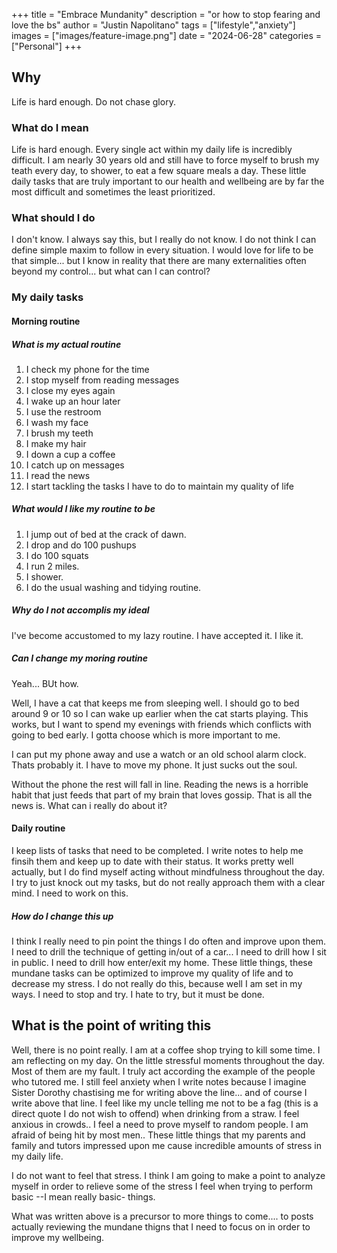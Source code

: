 +++
title =  "Embrace Mundanity"
description = "or how to stop fearing and love the bs"
author = "Justin Napolitano"
tags = ["lifestyle","anxiety"]
images = ["images/feature-image.png"]
date = "2024-06-28"
categories = ["Personal"]
+++


## Why

Life is hard enough. Do not chase glory.

### What do I mean

Life is hard enough. Every single act within my daily life is incredibly difficult.  I am nearly 30 years old and still have to force myself to brush my teath every day, to shower, to eat a few square meals a day.  These little daily tasks that are truly important to our health and wellbeing are by far the most difficult and sometimes the least prioritized.  

### What should I do

I don't know. I always say this, but I really do not know. I do not think I can define simple maxim to follow in every situation. I would love for life to be that simple... but I know in reality that there are many externalities often beyond my control... but what can I can control? 

### My daily tasks

#### Morning routine

##### What is my actual routine

1. I check my phone for the time
2. I stop myself from reading messages
3. I close my eyes again 
4. I wake up an hour later
5. I use the restroom
6. I wash my face
7. I brush my teeth
8. I make my hair
9. I down a cup a coffee
10. I catch up on messages
11. I read the news
12. I start tackling the tasks I have to do to maintain my quality of life


##### What would I like my routine to be

1. I jump out of bed at the crack of dawn.
2. I drop and do 100 pushups
3. I do 100 squats
4. I run 2 miles. 
5. I shower.
6. I do the usual washing and tidying routine. 

##### Why do I not accomplis my ideal

I've become accustomed to my lazy routine. I have accepted it. I like it. 

##### Can I change my moring routine

Yeah... BUt how.

Well, I have a cat that keeps me from sleeping well. I should go to bed around 9 or 10 so I can wake up earlier when the cat starts playing.  This works, but I want to spend my evenings with friends which conflicts with going to bed early. I gotta choose which is more important to me. 

I can put my phone away and use a watch or an old school alarm clock. Thats probably it. I have to move my phone. It just sucks out the soul. 

Without the phone the rest will fall in line. Reading the news is a horrible habit that just feeds that part of my brain that loves gossip. That is all the news is. What can i really do about it? 

#### Daily routine

I keep lists of tasks that need to be completed. I write notes to help me finsih them and keep up to date with their status. It works pretty well actually, but I do find myself acting without mindfulness throughout the day. I try to just knock out my tasks, but do not really approach them with a clear mind.  I need to work on this.  

##### How do I change this up

I think I really need to pin point the things I do often and improve upon them. I need to drill the technique of getting in/out of a car... I need to drill how I sit in public. I need to drill how enter/exit my home. These little things, these mundane tasks can be optimized to improve my quality of life and to decrease my stress. I do not really do this, because well I am set in my ways. I need to stop and try. I hate to try, but it must be done.  


## What is the point of writing this

Well, there is no point really. I am at a coffee shop trying to kill some time. I am reflecting on my day. On the little stressful moments throughout the day. Most of them are my fault. I truly act according the example of the people who tutored me. I still feel anxiety when I write notes because I imagine Sister Dorothy chastising me for writing above the line... and of course I write above that line.  I feel like my uncle telling me not to be a fag (this is a direct quote I do not wish to offend) when drinking from a straw.  I feel anxious in crowds.. I feel a need to prove myself to random people.  I am afraid of being hit by most men.. These little things that my parents and family and tutors impressed upon me cause incredible amounts of stress in my daily life. 

I do not want to feel that stress. I think I am going to make a point to analyze myself in order to relieve some of the stress I feel when trying to perform basic --I mean really basic- things.  

What was written above is a precursor to more things to come.... to posts actually reviewing the mundane thigns that I need to focus on in order to improve my wellbeing.
